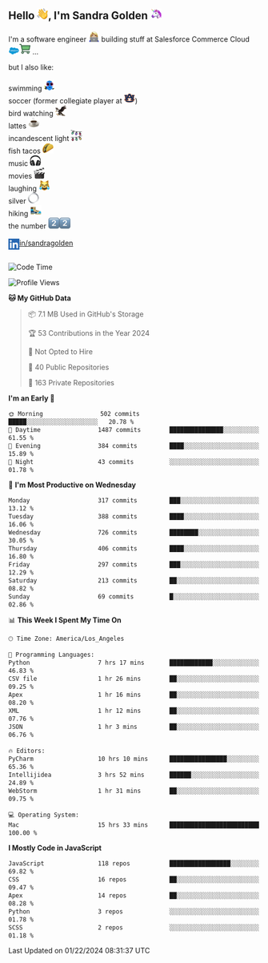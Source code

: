 ## Hello <img src="./static/emoji/wave.png" width="22" />, I'm Sandra Golden <img src="./static/emoji/unicorn-face.png" width="22" />

I'm a software engineer <img src="./static/emoji/female-technologist.png" width="22" /> building stuff at Salesforce Commerce Cloud <img src="./static/emoji/salesforce.png" width="22" /><img src="./static/emoji/commerce-cloud.png" width="22" />&nbsp;...

but I also like:<br/><br/>
swimming <img alt="swimming" src="./static/emoji/keep-swimming.png" width="22" /><br/>
soccer  (former collegiate player at <img src="./static/emoji/auburn.png" width="22" />)<br/>
bird watching <img src="./static/emoji/eagle.png" width="22" /><br/>
lattes <img src="./static/emoji/coffee.png" width="22" /><br/>
incandescent light <img src="./static/emoji/lights.png" width="22" /><br/>
fish tacos <img src="./static/emoji/taco.png" width="22" /><br/>
music <img src="./static/emoji/headphones.png" width="22" /><br/>
movies <img src="./static/emoji/movie-clapper.png" width="22" /><br/>
laughing <img src="./static/emoji/joy-cat.png" width="22" /><br/>
silver <img src="./static/emoji/silver-hoop.png" width="22" /><br/>
hiking <img src="./static/emoji/hiker.png" width="22" /><br/>
the number <img src="./static/emoji/two.png" width="22" /><img src="./static/emoji/two.png" width="22" />
<br/><br/>
<img align="left" alt="Sandra Golden | LinkedIn" width="22px" src="./static/emoji/linkedin.png" /> <a href="https://www.linkedin.com/in/sandragolden/">in/sandragolden</a>
<br/><br/>
<!--START_SECTION:waka-->
![Code Time](http://img.shields.io/badge/Code%20Time-105%20hrs%2052%20mins-blue)

![Profile Views](http://img.shields.io/badge/Profile%20Views-11-blue)

**🐱 My GitHub Data** 

> 📦 7.1 MB Used in GitHub's Storage 
 > 
> 🏆 53 Contributions in the Year 2024
 > 
> 🚫 Not Opted to Hire
 > 
> 📜 40 Public Repositories 
 > 
> 🔑 163 Private Repositories 
 > 
**I'm an Early 🐤** 

```text
🌞 Morning                502 commits         █████░░░░░░░░░░░░░░░░░░░░   20.78 % 
🌆 Daytime                1487 commits        ███████████████░░░░░░░░░░   61.55 % 
🌃 Evening                384 commits         ████░░░░░░░░░░░░░░░░░░░░░   15.89 % 
🌙 Night                  43 commits          ░░░░░░░░░░░░░░░░░░░░░░░░░   01.78 % 
```
📅 **I'm Most Productive on Wednesday** 

```text
Monday                   317 commits         ███░░░░░░░░░░░░░░░░░░░░░░   13.12 % 
Tuesday                  388 commits         ████░░░░░░░░░░░░░░░░░░░░░   16.06 % 
Wednesday                726 commits         ████████░░░░░░░░░░░░░░░░░   30.05 % 
Thursday                 406 commits         ████░░░░░░░░░░░░░░░░░░░░░   16.80 % 
Friday                   297 commits         ███░░░░░░░░░░░░░░░░░░░░░░   12.29 % 
Saturday                 213 commits         ██░░░░░░░░░░░░░░░░░░░░░░░   08.82 % 
Sunday                   69 commits          █░░░░░░░░░░░░░░░░░░░░░░░░   02.86 % 
```


📊 **This Week I Spent My Time On** 

```text
🕑︎ Time Zone: America/Los_Angeles

💬 Programming Languages: 
Python                   7 hrs 17 mins       ████████████░░░░░░░░░░░░░   46.83 % 
CSV file                 1 hr 26 mins        ██░░░░░░░░░░░░░░░░░░░░░░░   09.25 % 
Apex                     1 hr 16 mins        ██░░░░░░░░░░░░░░░░░░░░░░░   08.20 % 
XML                      1 hr 12 mins        ██░░░░░░░░░░░░░░░░░░░░░░░   07.76 % 
JSON                     1 hr 3 mins         ██░░░░░░░░░░░░░░░░░░░░░░░   06.76 % 

🔥 Editors: 
PyCharm                  10 hrs 10 mins      ████████████████░░░░░░░░░   65.36 % 
Intellijidea             3 hrs 52 mins       ██████░░░░░░░░░░░░░░░░░░░   24.89 % 
WebStorm                 1 hr 31 mins        ██░░░░░░░░░░░░░░░░░░░░░░░   09.75 % 

💻 Operating System: 
Mac                      15 hrs 33 mins      █████████████████████████   100.00 % 
```

**I Mostly Code in JavaScript** 

```text
JavaScript               118 repos           █████████████████░░░░░░░░   69.82 % 
CSS                      16 repos            ██░░░░░░░░░░░░░░░░░░░░░░░   09.47 % 
Apex                     14 repos            ██░░░░░░░░░░░░░░░░░░░░░░░   08.28 % 
Python                   3 repos             ░░░░░░░░░░░░░░░░░░░░░░░░░   01.78 % 
SCSS                     2 repos             ░░░░░░░░░░░░░░░░░░░░░░░░░   01.18 % 
```




 Last Updated on 01/22/2024 08:31:37 UTC
<!--END_SECTION:waka-->
